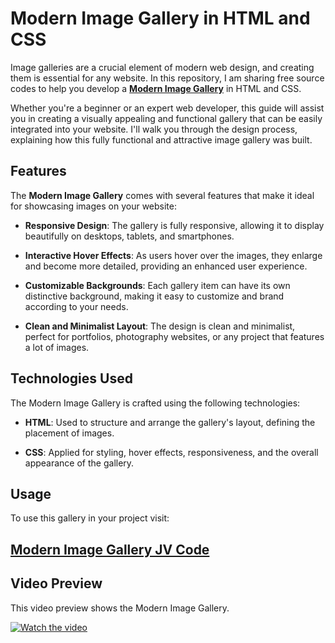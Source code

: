 # Modern Image Gallery in HTML and CSS

Image galleries are a crucial element of modern web design, and creating them is essential for any website. In this repository, I am sharing free source codes to help you develop a **<a href="https://jvcodes.com/modern-image-gallery-in-html-css/" >Modern Image Gallery</a>** in HTML and CSS.

Whether you're a beginner or an expert web developer, this guide will assist you in creating a visually appealing and functional gallery that can be easily integrated into your website. I'll walk you through the design process, explaining how this fully functional and attractive image gallery was built.

## Features

The **Modern Image Gallery** comes with several features that make it ideal for showcasing images on your website:

- **Responsive Design**: The gallery is fully responsive, allowing it to display beautifully on desktops, tablets, and smartphones.
  
- **Interactive Hover Effects**: As users hover over the images, they enlarge and become more detailed, providing an enhanced user experience.
  
- **Customizable Backgrounds**: Each gallery item can have its own distinctive background, making it easy to customize and brand according to your needs.
  
- **Clean and Minimalist Layout**: The design is clean and minimalist, perfect for portfolios, photography websites, or any project that features a lot of images.

## Technologies Used

The Modern Image Gallery is crafted using the following technologies:

- **HTML**: Used to structure and arrange the gallery's layout, defining the placement of images.
  
- **CSS**: Applied for styling, hover effects, responsiveness, and the overall appearance of the gallery.

## Usage

To use this gallery in your project visit:

## <a href="https://jvcodes.com/modern-image-gallery-in-html-css/" >Modern Image Gallery JV Code</a>

## Video Preview

This video preview shows the Modern Image Gallery.

[![Watch the video](https://img.youtube.com/vi/PKP2Ekjh_wg/0.jpg)](https://www.youtube.com/watch?v=PKP2Ekjh_wg)
